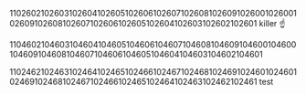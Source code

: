 1102602102603102604102605102606102607102608102609102600102600102609102608102607102606102605102604102603102602102601
killer ☝️

1104602104603104604104605104606104607104608104609104600104600104609104608104607104606104605104604104603104602104601

1102462102463102464102465102466102467102468102469102460102460102469102468102467102466102465102464102463102462102461
test
